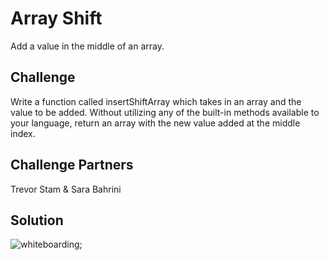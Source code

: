 
# Array Shift
Add a value in the middle of an array.

## Challenge
Write a function called insertShiftArray which takes in an array and the value to be added. Without utilizing any of the built-in methods available to your language, return an array with the new value added at the middle index.

## Challenge Partners
Trevor Stam & Sara Bahrini

## Solution

![whiteboarding](https://raw.githubusercontent.com/sarabahrini/data-structures-and-algorithms/master/assets/Image%20from%20iOS%20(8).jpg);
